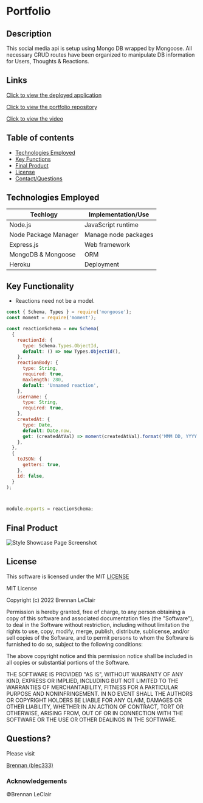 # Portfolio

## Description

This social media api is setup using Mongo DB wrapped by Mongoose.  All necessary CRUD routes have been organized to manipulate DB information for Users, Thoughts & Reactions.


## Links

[Click to view the deployed application](https://blec-social-media-api.herokuapp.com/)

[Click to view the portfolio repository](https://github.com/Blec333/social-media-api)

[Click to view the video](https://drive.google.com/file/d/1-hOs36HAfjZ06oN_9rn4DEVwiiVi8LHZ/view?usp=sharing)

## Table of contents


- [Technologies Employed](#technologies-employed)
- [Key Functions](#key-functions)
- [Final Product](#final-product)
- [License](#license)
- [Contact/Questions](#questions)


## Technologies Employed


| Techlogy             | Implementation/Use       |
| -------------------- | ------------------------ |
| Node.js              | JavaScript runtime       |
| Node Package Manager | Manage node packages     |
| Express.js           | Web framework            |
| MongoDB & Mongoose   | ORM                      |
| Heroku               | Deployment               |


## Key Functionality

* Reactions need not be a model.
```javascript
const { Schema, Types } = require('mongoose');
const moment = require('moment');

const reactionSchema = new Schema(
  {
    reactionId: {
      type: Schema.Types.ObjectId,
      default: () => new Types.ObjectId(),
    },
    reactionBody: {
      type: String,
      required: true,
      maxlength: 280,
      default: 'Unnamed reaction',
    },
    username: {
      type: String,
      required: true,
    },
    createdAt: {
      type: Date,
      default: Date.now,
      get: (createdAtVal) => moment(createdAtVal).format('MMM DD, YYYY [at] hh:mm a'),
    },
  },
  {
    toJSON: {
      getters: true,
    },
    id: false,
  }
);



module.exports = reactionSchema;
```


## Final Product

<img title="image" alt="Style Showcase Page Screenshot" src="./assets/social-media-api-gif.gif">



## License

This software is licensed under the MIT [LICENSE](./LICENSE)

MIT License

Copyright (c) 2022 Brennan LeClair

Permission is hereby granted, free of charge, to any person obtaining a copy
of this software and associated documentation files (the "Software"), to deal
in the Software without restriction, including without limitation the rights
to use, copy, modify, merge, publish, distribute, sublicense, and/or sell
copies of the Software, and to permit persons to whom the Software is
furnished to do so, subject to the following conditions:

The above copyright notice and this permission notice shall be included in all
copies or substantial portions of the Software.

THE SOFTWARE IS PROVIDED "AS IS", WITHOUT WARRANTY OF ANY KIND, EXPRESS OR
IMPLIED, INCLUDING BUT NOT LIMITED TO THE WARRANTIES OF MERCHANTABILITY,
FITNESS FOR A PARTICULAR PURPOSE AND NONINFRINGEMENT. IN NO EVENT SHALL THE
AUTHORS OR COPYRIGHT HOLDERS BE LIABLE FOR ANY CLAIM, DAMAGES OR OTHER
LIABILITY, WHETHER IN AN ACTION OF CONTRACT, TORT OR OTHERWISE, ARISING FROM,
OUT OF OR IN CONNECTION WITH THE SOFTWARE OR THE USE OR OTHER DEALINGS IN THE
SOFTWARE.



## Questions?

Please visit

[Brennan (blec333)](https://github.com/Blec333)



### Acknowledgements

©Brennan LeClair
